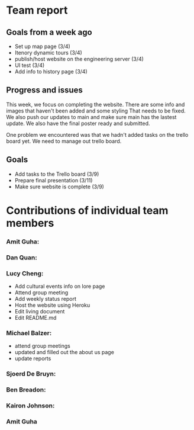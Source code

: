 # Team report
 
 ## Goals from a week ago 
 - Set up map page (3/4)
 - Itenory dynamic tours (3/4)
 - publish/host website on the engineering server (3/4)
 - UI test (3/4)
 - Add info to history page (3/4)
 
 ## Progress and issues
 This week, we focus on completing the website. There are some info and images that haven't been added and some styling 
 That needs to be fixed. We also push our updates to main and make sure main has the lastest update. We also have the final poster ready 
 and submitted. 
 
 One problem we encountered was that we hadn't added tasks on the trello board yet. We need to manage out trello board. 
 
 
 ## Goals
 - Add tasks to the Trello board (3/9)
 - Prepare final presentation (3/11)
 - Make sure website is complete (3/9)
 
 
 # Contributions of individual team members
 
 ### Amit Guha:
 
 ### Dan Quan:
 
 
 ### Lucy Cheng:
 - Add cultural events info on lore page
 - Attend group meeting
 - Add weekly status report
 - Host the website using Heroku
 - Edit living document
 - Edit README.md
 
 
 ### Michael Balzer:
 
 - attend group meetings
 - updated and filled out the about us page
 - update reports
 
 ### Sjoerd De Bruyn:
 
 
 
 ### Ben Breadon:
 
 ### Kairon Johnson:
 
 ### Amit Guha

